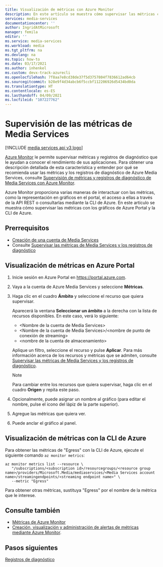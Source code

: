 ```yaml
---
title: Visualización de métricas con Azure Monitor
description: En este artículo se muestra cómo supervisar las métricas con los gráficos de Azure Portal y la CLI de Azure.
services: media-services
documentationcenter: ''
author: IngridAtMicrosoft
manager: femila
editor: ''
ms.service: media-services
ms.workload: media
ms.tgt_pltfrm: na
ms.devlang: na
ms.topic: how-to
ms.date: 03/17/2021
ms.author: inhenkel
ms.custom: devx-track-azurecli
ms.openlocfilehash: 7f8aa7e8cd38de37f5d3757804f7836612ad64cb
ms.sourcegitcommit: b28e9f4d34abcb6f5ccbf112206926d5434bd0da
ms.translationtype: HT
ms.contentlocale: es-ES
ms.lasthandoff: 04/09/2021
ms.locfileid: "107227762"
---
```

# <a name="monitor-media-services-metrics"></a>Supervisión de las métricas de Media Services

[!INCLUDE [media services api v3 logo](../includes/v3-hr.md)]

[Azure Monitor](/azure/azure-monitor/overview) le permite supervisar métricas y registros de diagnóstico que le ayudan a conocer el rendimiento de sus aplicaciones. Para obtener una descripción detallada de esta característica y entender por qué se recomienda usar las métricas y los registros de diagnóstico de Azure Media Services, consulte [Supervisión de métricas y registros de diagnóstico de Media Services con Azure Monitor](monitor-media-services-data-reference.md).

Azure Monitor proporciona varias maneras de interactuar con las métricas, como la representación en gráficos en el portal, el acceso a ellas a través de la API REST o consultarlas mediante la CLI de Azure. En este artículo se muestra cómo supervisar las métricas con los gráficos de Azure Portal y la CLI de Azure.

## <a name="prerequisites"></a>Prerrequisitos

- [Creación de una cuenta de Media Services](../account-create-how-to.md)
- Consulte [Supervisar las métricas de Media Services y los registros de diagnóstico](monitor-media-services-data-reference.md)

## <a name="view-metrics-in-azure-portal"></a>Visualización de métricas en Azure Portal

1. Inicie sesión en Azure Portal en https://portal.azure.com.
1. Vaya a la cuenta de Azure Media Services y seleccione **Métricas**.
1. Haga clic en el cuadro **Ámbito** y seleccione el recurso que quiera supervisar.

    Aparecerá la ventana **Seleccionar un ámbito** a la derecha con la lista de recursos disponibles. En este caso, verá lo siguiente:

    * &lt;Nombre de la cuenta de Media Services&gt;
    * &lt;Nombre de la cuenta de Media Services&gt;/&lt;nombre de punto de conexión de streaming&gt;
    * &lt;nombre de la cuenta de almacenamiento&gt;

    Aplique un filtro, seleccione el recurso y pulse **Aplicar**. Para más información acerca de los recursos y métricas que se admiten, consulte [Supervisar las métricas de Media Services y los registros de diagnóstico](monitor-media-services-data-reference.md).

    > [!NOTE]
    > Para cambiar entre los recursos que quiera supervisar, haga clic en el cuadro **Origen** y repita este paso.

1. Opcionalmente, puede asignar un nombre al gráfico (para editar el nombre, pulse el icono del lápiz de la parte superior).
1. Agregue las métricas que quiera ver.
1. Puede anclar el gráfico al panel.

## <a name="view-metrics-with-azure-cli"></a>Visualización de métricas con la CLI de Azure

Para obtener las métricas de "Egress" con la CLI de Azure, ejecute el siguiente comando `az monitor metrics`:

```azurecli-interactive
az monitor metrics list --resource \
   "/subscriptions/<subscription id>/resourcegroups/<resource group name>/providers/Microsoft.Media/mediaservices/<Media Services account name>/streamingendpoints/<streaming endpoint name>" \
   --metric "Egress"
```

Para obtener otras métricas, sustituya "Egress" por el nombre de la métrica que le interese.

## <a name="see-also"></a>Consulte también

- [Métricas de Azure Monitor](/azure/azure-monitor/data-platform)
- [Creación, visualización y administración de alertas de métricas mediante Azure Monitor](/azure/azure-monitor/alerts/alerts-metric).

## <a name="next-steps"></a>Pasos siguientes

[Registros de diagnóstico](../media-services-diagnostic-logs-howto.md)
